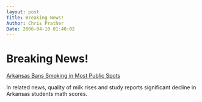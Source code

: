 ```yaml
---
layout: post
Title: Breaking News!  
Author: Chris Prather
Date: 2006-04-10 01:40:02
---
```


# Breaking News!
<a title="Arkansas Bans Smoking in Most Public Spots - Yahoo! News" href="http://news.yahoo.com/s/ap/20060408/ap_on_re_us/brf_arkansas_smoking">Arkansas Bans Smoking in Most Public Spots</a>

In related news,  quality of milk rises and study reports significant decline in Arkansas students math scores.



